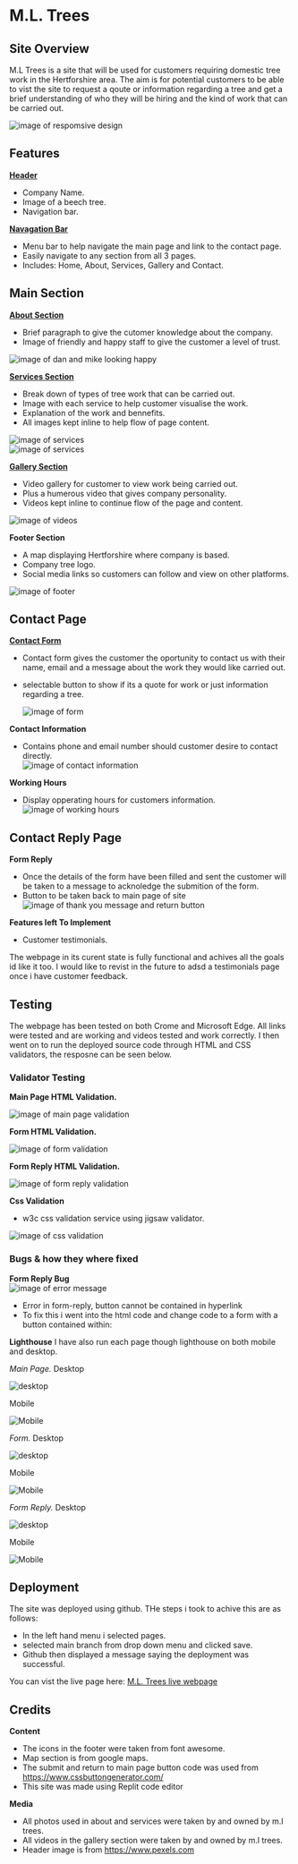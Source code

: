 # **M.L. Trees**

## Site Overview

M.L Trees is a site that will be used for customers requiring domestic tree work in the Hertforshire area. The aim is for potential customers to be able to vist the site to request a qoute or information regarding a tree and get a brief understanding of who they will be hiring and the kind of work that can be carried out.

![image of respomsive design](readme-docs/responsive.design.png)

## Features

[**Header**](https://crimson-wizard.github.io/M-L-Trees/index.html)
- Company Name.
- Image of a beech tree.
- Navigation bar.

[**Navagation Bar**](https://crimson-wizard.github.io/M-L-Trees/index.html)
- Menu bar to help navigate the main page and link to the contact page.
- Easily navigate to any section from all 3 pages.
- Includes: Home, About, Services, Gallery and Contact.

## Main Section 

[**About Section**](https://crimson-wizard.github.io/M-L-Trees/#about)
- Brief paragraph to give the cutomer knowledge about the company. 
- Image of friendly and happy staff to give the customer a level of trust.

![image of dan and mike looking happy](readme-docs/happy-team.webp)

[**Services Section**](https://crimson-wizard.github.io/M-L-Trees/#services)
- Break down of types of tree work that can be carried out.
- Image with each service to help customer visualise the work.
- Explanation of the work and bennefits.
- All images kept inline to help flow of page content.

![image of services](readme-docs/services-1.webp)   
![image of services](readme-docs/Services2.webp)

[**Gallery Section**](https://crimson-wizard.github.io/M-L-Trees/#gallery)
- Video gallery for customer to view work being carried out.
- Plus a humerous video that gives company personality.
- Videos kept inline to continue flow of the page and content.

![image of videos](readme-docs/video-gallery.webp)

**Footer Section**
- A map displaying Hertforshire where company is based.
- Company tree logo.
- Social media links so customers can follow and view on other platforms.

![image of footer](readme-docs/footer-image.webp)


## Contact Page

[**Contact Form**](https://crimson-wizard.github.io/M-L-Trees/form.html)
- Contact form gives the customer the oportunity to contact us with their name, email and a message about the work they would like carried out.
- selectable button to show if its a quote for work or just information regarding a tree.

  ![image of form](readme-docs/form.webp)

**Contact Information**
- Contains phone and email number should customer desire to contact directly.  
![image of contact information](readme-docs/contact-information.webp)

**Working Hours**
- Display opperating hours for customers information.  
![image of working hours](readme-docs/working-hours.webp)

## Contact Reply Page

**Form Reply**
- Once the details of the form have been filled and sent the customer will be taken to a message to acknoledge the submition of the form.
- Button to be taken back to main page of site
![image of thank you message and return button](readme-docs/thank-you-message.webp)

**Features left To Implement**
 - Customer testimonials.
   
The webpage in its curent state is fully functional and achives all the goals id like it too. I would like to revist in the future to adsd a testimonials page once i have customer feedback.

## Testing 

The webpage has been tested on both Crome and Microsoft Edge. All links were tested and are working and videos tested and work correctly. I then went on to run the deployed source code through HTML and CSS validators, the resposne can be seen below. 

### **Validator Testing**

**Main Page HTML Validation.** 

![image of main page validation](readme-docs/main-page.validation.webp)

**Form HTML Validation.**  

![image of form validation](readme-docs/form-validation.webp)

**Form Reply HTML Validation.**  

![image of form reply validation](readme-docs/form-reply-validation.webp)

**Css Validation**  

- w3c css validation service using jigsaw validator.  
  
![image of css validation](readme-docs/css-validation.webp)
  
### **Bugs & how they where fixed**

**Form Reply Bug**  
![image of error message](readme-docs/form-reply-bug.webp)  

- Error in form-reply, button cannot be contained in hyperlink
- To fix this i went into the html code and change code to a form with a button contained within:

**Lighthouse**
I have also run each page though lighthouse on both mobile and desktop.

*Main Page.*
Desktop  

![desktop](readme-docs/main-desktop.webp)

Mobile  

![Mobile](readme-docs/main-mobile.webp)

*Form.*
Desktop 

![desktop](readme-docs/form-desktop.webp)

Mobile  

![Mobile](readme-docs/form-mobile.webp)

*Form Reply.*
Desktop 

![desktop](readme-docs/form-reply-desktop.webp)

Mobile 

![Mobile](readme-docs/form-reply-mobile.webp)


## Deployment 
The site was deployed using github. THe steps i took to achive this are as follows:
- In the left hand menu i selected pages.
- selected main branch from drop down menu and clicked save.
- Github then displayed a message saying the deployment was successful.

You can vist the live page here: [M.L. Trees live webpage](https://crimson-wizard.github.io/M-L-Trees/)
 

## Credits

**Content**
- The icons in the footer were taken from font awesome.
- Map section is from google maps.
- The submit and return to main page button code was used from https://www.cssbuttongenerator.com/
- This site was made using Replit code editor

**Media**
- All photos used in about and services were taken by and owned by m.l trees.
- All videos in the gallery section were taken by and owned by m.l trees.
- Header image is from https://www.pexels.com